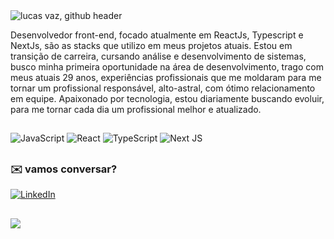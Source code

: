 <img src="https://github.com/httpslucasvaz/httpslucasvaz/assets/118950711/ebf0be57-7653-488d-a897-490fae235aee" alt="lucas vaz, github header" />

Desenvolvedor front-end, focado atualmente em ReactJs, Typescript e NextJs, são as stacks que utilizo em meus projetos atuais. Estou em transição de carreira, cursando análise e desenvolvimento de sistemas, busco minha primeira oportunidade na área de desenvolvimento, trago com meus atuais 29 anos, experiências profissionais que me moldaram para me tornar um profissional responsável, alto-astral, com ótimo relacionamento em equipe. Apaixonado por tecnologia, estou diariamente buscando evoluir, para me tornar cada dia um profissional melhor e atualizado.
<br/>
##
![JavaScript](https://img.shields.io/badge/javascript-%23323330.svg?style=flat&logo=javascript&logoColor=%23F7DF1E) ![React](https://img.shields.io/badge/react-%2320232a.svg?style=flat&logo=react&logoColor=%2361DAFB) ![TypeScript](https://img.shields.io/badge/typescript-%23007ACC.svg?style=flat&logo=typescript&logoColor=white) ![Next JS](https://img.shields.io/badge/Next-black?style=flat&logo=next.js&logoColor=white)  
##
### ✉️ vamos conversar?
[![LinkedIn](https://img.shields.io/badge/LinkedIn-%230077B5.svg?logo=linkedin&logoColor=white)](https://linkedin.com/in/lucasvazz)

##
![](https://github-readme-stats.vercel.app/api/top-langs/?username=httpslucasvaz&theme=shades-of-purple&hide_border=true&include_all_commits=false&count_private=true&layout=compact)
